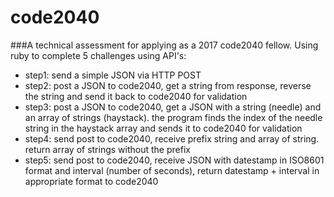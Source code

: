 # code2040
###A technical assessment for applying as a 2017 code2040 fellow.
Using ruby to complete 5 challenges using API's:
* step1: send a simple JSON via HTTP POST
* step2: post a JSON to code2040, get a string from response, reverse the string and send it back to code2040 for validation
* step3: post a JSON to code2040, get a JSON with a string (needle) and an array of strings (haystack).
         the program finds the index of the needle string in the haystack array and sends it to code2040 for validation
* step4: send post to code2040, receive prefix string and array of string. return array of strings without the prefix
* step5: send post to code2040, receive JSON with datestamp in ISO8601 format and interval (number of seconds), return datestamp + interval in appropriate format to code2040
